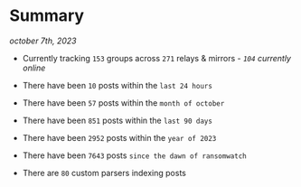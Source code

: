 
# Summary
_october 7th, 2023_

- Currently tracking `153` groups across `271` relays & mirrors - _`104` currently online_

- There have been `10` posts within the `last 24 hours`

- There have been `57` posts within the `month of october`

- There have been `851` posts within the `last 90 days`

- There have been `2952` posts within the `year of 2023`

- There have been `7643` posts `since the dawn of ransomwatch`

- There are `80` custom parsers indexing posts
